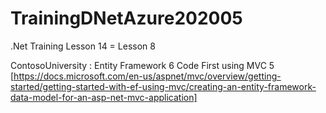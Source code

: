 # TrainingDNetAzure202005
.Net Training Lesson 14 = Lesson 8

ContosoUniversity : Entity Framework 6 Code First using MVC 5 [https://docs.microsoft.com/en-us/aspnet/mvc/overview/getting-started/getting-started-with-ef-using-mvc/creating-an-entity-framework-data-model-for-an-asp-net-mvc-application]

